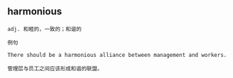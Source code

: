 ## harmonious
```
adj. 和睦的，一致的；和谐的

例句

There should be a harmonious alliance between management and workers.

管理层与员工之间应该形成和谐的联盟。
```